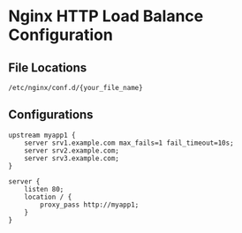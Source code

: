 # Nginx HTTP Load Balance Configuration

## File Locations

```shell
/etc/nginx/conf.d/{your_file_name}
```

## Configurations

```shell
upstream myapp1 {
    server srv1.example.com max_fails=1 fail_timeout=10s;
    server srv2.example.com;
    server srv3.example.com;
}

server {
    listen 80;
    location / {
    	proxy_pass http://myapp1;
    }
}
```

